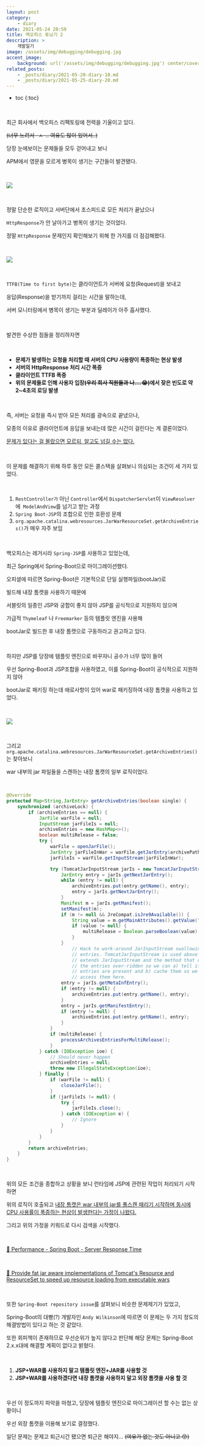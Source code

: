 ```yaml
---
layout: post
category:
    - diary
date: 2021-05-24 20:59
title: 백오피스 튜닝기 2
description: >
    개발일기
image: /assets/img/debugging/debugging.jpg
accent_image:
    background: url('/assets/img/debugging/debugging.jpg') center/cover
related_posts:
    - _posts/diary/2021-05-20-diary-18.md
    - _posts/diary/2021-05-25-diary-20.md
---
```


* toc
{:toc}

&nbsp;

최근 회사에서 백오피스 리팩토링에 전력을 기울이고 있다. 

~~(너무 느려서 -ㅅ-.. 여유도 많이 있어서..)~~

당장 눈에보이는 문제들을 모두 걷어내고 보니 

APM에서 영문을 모르게 병목이 생기는 구간들이 발견됐다.

&nbsp;  

![](https://img1.daumcdn.net/thumb/R1280x0/?scode=mtistory2&fname=https%3A%2F%2Fblog.kakaocdn.net%2Fdn%2FSCGG2%2Fbtq5FWrW7Hc%2Fk386wZ4cRxDaY17BiL0L4K%2Fimg.png)

&nbsp;  

정말 단순한 로직이고 서버단에서 초스피드로 모든 처리가 끝났으나

`HttpResponse`가 안 날아가고 병목이 생기는 것이었다.

정말 `HttpResponse` 문제인지 확인해보기 위해 한 가지를 더 점검해봤다.

&nbsp;  

![](https://img1.daumcdn.net/thumb/R1280x0/?scode=mtistory2&fname=https%3A%2F%2Fblog.kakaocdn.net%2Fdn%2FM7bXb%2Fbtq5G3jPfjb%2FaJaU8BSyJnd4VgO6dH7NZ0%2Fimg.png)

&nbsp;  

`TTFB(Time to first byte)`는 클라이언트가 서버에 요청(Request)을 보내고

응답(Response)을 받기까지 걸리는 시간을 말하는데, 

서버 모니터링에서 병목이 생기는 부분과 딜레이가 아주 흡사했다.

&nbsp;  

발견한 수상한 점들을 정리하자면

&nbsp;  

- **문제가 발생하는 요청을 처리할 때 서버의 CPU 사용량이 폭증하는 현상 발생**
- **서버의 HttpResponse 처리 시간 폭증**
- **클라이언트 TTFB 폭증**
- **위의 문제들로 인해 사용자 입장~~(우리 회사 직원들과 나....😭)~~에서 잦은 빈도로 약 2~4초의 로딩 발생**

&nbsp;  

즉, 서버는 요청을 즉시 받아 모든 처리를 광속으로 끝냈으나, 

모종의 이유로 클라이언트에 응답을 보내는데 많은 시간이 걸린다는 게 결론이었다.

<u>문제가 있다는 걸 몰랐으면 모르되, 알고도 넘길 수는 없다.</u>

&nbsp;  

이 문제를 해결하기 위해 하루 동안 모든 콜스택을 살펴보니 의심되는 조건이 세 가지 있었다.

&nbsp;  

1. `RestController가` 아닌 `Controller`에서 `DispatcherServlet`이 `ViewResolver`에` ModelAndView`를 넘기고 받는 과정
2. `Spring Boot-JSP`의 조합으로 인한 호환성 문제
3. `org.apache.catalina.webresources.JarWarResourceSet.getArchiveEntries()`가 매우 자주 보임

&nbsp;  

백오피스는 레거시라 `Spring-JSP`를 사용하고 있었는데,

최근 Spring에서 Spring-Boot으로 마이그레이션했다.

오피셜에 따르면 Spring-Boot은 기본적으로 단일 실행파일(bootJar)로

빌드해 내장 톰캣을 사용하기 때문에

서블릿의 일종인 JSP와 궁합이 좋지 않아 JSP를 공식적으로 지원하지 않으며 

가급적 `Thymeleaf` 나 `Freemarker` 등의 템플릿 엔진을 사용해 

bootJar로 빌드한 후 내장 톰캣으로 구동하라고 권고하고 있다.

&nbsp;  

하지만 JSP를 당장에 템플릿 엔진으로 바꾸자니 공수가 너무 많이 들어

우선 Spring-Boot과 JSP조합을 사용하였고, 이를 Spring-Boot이 공식적으로 지원하지 않아

bootJar로 패키징 하는데 애로사항이 있어 war로 패키징하여 내장 톰캣을 사용하고 있었다.

&nbsp;  

![](https://img1.daumcdn.net/thumb/R1280x0/?scode=mtistory2&fname=https%3A%2F%2Fblog.kakaocdn.net%2Fdn%2Ft0DCh%2Fbtq5GZVWzqP%2F9Jp3amEp4FbvQEzJfOz4O0%2Fimg.png)

&nbsp;  

그리고 `org.apache.catalina.webresources.JarWarResourceSet.getArchiveEntries()`는 찾아보니

war 내부의 jar 파일들을 스캔하는 내장 톰캣의 일부 로직이었다.

&nbsp;  

```java
@Override
protected Map<String,JarEntry> getArchiveEntries(boolean single) {
    synchronized (archiveLock) {
        if (archiveEntries == null) {
            JarFile warFile = null;
            InputStream jarFileIs = null;
            archiveEntries = new HashMap<>();
            boolean multiRelease = false;
            try {
                warFile = openJarFile();
                JarEntry jarFileInWar = warFile.getJarEntry(archivePath);
                jarFileIs = warFile.getInputStream(jarFileInWar);

                try (TomcatJarInputStream jarIs = new TomcatJarInputStream(jarFileIs)) {
                    JarEntry entry = jarIs.getNextJarEntry();
                    while (entry != null) {
                        archiveEntries.put(entry.getName(), entry);
                        entry = jarIs.getNextJarEntry();
                    }
                    Manifest m = jarIs.getManifest();
                    setManifest(m);
                    if (m != null && JreCompat.isJre9Available()) {
                        String value = m.getMainAttributes().getValue("Multi-Release");
                        if (value != null) {
                            multiRelease = Boolean.parseBoolean(value);
                        }
                    }
                        // Hack to work-around JarInputStream swallowing these
                        // entries. TomcatJarInputStream is used above which
                        // extends JarInputStream and the method that creates
                        // the entries over-ridden so we can a) tell if the
                        // entries are present and b) cache them so we can
                        // access them here.
                    entry = jarIs.getMetaInfEntry();
                    if (entry != null) {
                        archiveEntries.put(entry.getName(), entry);
                    }
                    entry = jarIs.getManifestEntry();
                    if (entry != null) {
                        archiveEntries.put(entry.getName(), entry);
                    }
                }
                if (multiRelease) {
                    processArchivesEntriesForMultiRelease();
                }
            } catch (IOException ioe) {
                // Should never happen
                archiveEntries = null;
                throw new IllegalStateException(ioe);
            } finally {
                if (warFile != null) {
                    closeJarFile();
                }
                if (jarFileIs != null) {
                    try {
                        jarFileIs.close();
                    } catch (IOException e) {
                        // Ignore
                    }
                }
            }
        }
        return archiveEntries;
    }
}
```

&nbsp;  

위의 모든 조건을 종합하고 상황을 보니 런타임에 JSP에 관련된 작업이 처리되기 시작하면

위의 로직이 호출되고 <u>내장 톰캣은 war 내부의 jar를 풀스캔 때리기 시작하며 동시에 CPU 사용률이 폭증하는 현상이 발생한다는 가정이 나왔다.</u>

그리고 위의 가정을 키워드로 다시 검색을 시작했다.

&nbsp;  

[📜 Performance - Spring Boot - Server Response Time](https://stackoverflow.com/questions/52648831/performance-spring-boot-server-response-time)

&nbsp;  

[📜 Provide fat jar aware implementations of Tomcat's Resource and ResourceSet to speed up resource loading from executable wars](https://github.com/spring-projects/spring-boot/issues/16471)

&nbsp;  

또한 `Spring-Boot repository issue`를 살펴보니 비슷한 문제제기가 있었고, 

Spring-Boot의 대빵(?) 개발자인 `Andy Wilkinson`에 따르면 이 문제는 두 가지 정도의 해결방법이 있다고 하는 것 같았다.

또한 회피책이 존재하므로 우선순위가 높지 않다고 판단해 해당 문제는 Spring-Boot 2.x.x대에 해결할 계획이 없다고 밝혔다.

&nbsp;  

1. **JSP+WAR를 사용하지 말고 템플릿 엔진+JAR를 사용할 것**
2. **JSP+WAR를 사용하겠다면 내장 톰캣을 사용하지 말고 외장 톰캣을 사용 할 것**

&nbsp;  

우선 이 정도까지 파악을 마쳤고, 당장에 템플릿 엔진으로 마이그레이션 할 수는 없는 상황이니

우선 외장 톰캣을 이용해 보기로 결정했다.

일단 문제는 문제고 퇴근시간 됐으면 퇴근은 해야지... ~~(여유가 없는 것도 아니고 😙)~~

&nbsp;  
